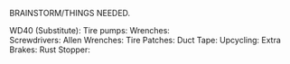 BRAINSTORM/THINGS NEEDED.

WD40 (Substitute):
Tire pumps:
Wrenches:\
Screwdrivers:
Allen Wrenches:
Tire Patches: 
Duct Tape: 
Upcycling:
Extra Brakes: 
Rust Stopper:
